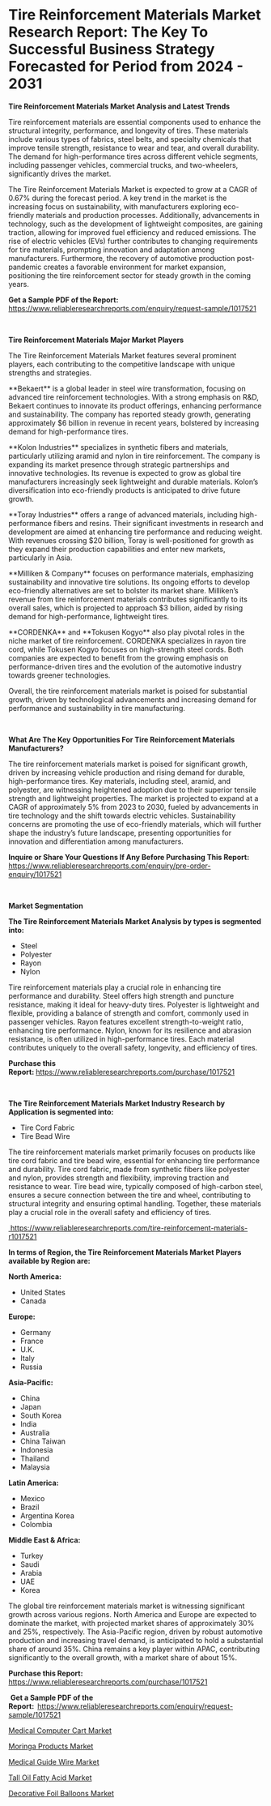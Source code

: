 <p><h1>Tire Reinforcement Materials Market Research Report: The Key To Successful Business Strategy Forecasted for Period from 2024 - 2031</h1></p><p><strong>Tire Reinforcement Materials Market Analysis and Latest Trends</strong></p>
<p><p>Tire reinforcement materials are essential components used to enhance the structural integrity, performance, and longevity of tires. These materials include various types of fabrics, steel belts, and specialty chemicals that improve tensile strength, resistance to wear and tear, and overall durability. The demand for high-performance tires across different vehicle segments, including passenger vehicles, commercial trucks, and two-wheelers, significantly drives the market.</p><p>The Tire Reinforcement Materials Market is expected to grow at a CAGR of 0.67% during the forecast period. A key trend in the market is the increasing focus on sustainability, with manufacturers exploring eco-friendly materials and production processes. Additionally, advancements in technology, such as the development of lightweight composites, are gaining traction, allowing for improved fuel efficiency and reduced emissions. The rise of electric vehicles (EVs) further contributes to changing requirements for tire materials, prompting innovation and adaptation among manufacturers. Furthermore, the recovery of automotive production post-pandemic creates a favorable environment for market expansion, positioning the tire reinforcement sector for steady growth in the coming years.</p></p>
<p><strong>Get a Sample PDF of the Report:&nbsp;</strong> <a href="https://www.reliableresearchreports.com/enquiry/request-sample/1017521?utm_campaign=113&utm_medium=2&utm_source=Github&utm_content=ia&utm_term=06112024&utm_id=tire-reinforcement-materials">https://www.reliableresearchreports.com/enquiry/request-sample/1017521</a></p>
<p>&nbsp;</p>
<p><strong>Tire Reinforcement Materials Major Market Players</strong></p>
<p><p>The Tire Reinforcement Materials Market features several prominent players, each contributing to the competitive landscape with unique strengths and strategies.</p><p>**Bekaert** is a global leader in steel wire transformation, focusing on advanced tire reinforcement technologies. With a strong emphasis on R&D, Bekaert continues to innovate its product offerings, enhancing performance and sustainability. The company has reported steady growth, generating approximately $6 billion in revenue in recent years, bolstered by increasing demand for high-performance tires.</p><p>**Kolon Industries** specializes in synthetic fibers and materials, particularly utilizing aramid and nylon in tire reinforcement. The company is expanding its market presence through strategic partnerships and innovative technologies. Its revenue is expected to grow as global tire manufacturers increasingly seek lightweight and durable materials. Kolon’s diversification into eco-friendly products is anticipated to drive future growth.</p><p>**Toray Industries** offers a range of advanced materials, including high-performance fibers and resins. Their significant investments in research and development are aimed at enhancing tire performance and reducing weight. With revenues crossing $20 billion, Toray is well-positioned for growth as they expand their production capabilities and enter new markets, particularly in Asia.</p><p>**Milliken & Company** focuses on performance materials, emphasizing sustainability and innovative tire solutions. Its ongoing efforts to develop eco-friendly alternatives are set to bolster its market share. Milliken’s revenue from tire reinforcement materials contributes significantly to its overall sales, which is projected to approach $3 billion, aided by rising demand for high-performance, lightweight tires.</p><p>**CORDENKA** and **Tokusen Kogyo** also play pivotal roles in the niche market of tire reinforcement. CORDENKA specializes in rayon tire cord, while Tokusen Kogyo focuses on high-strength steel cords. Both companies are expected to benefit from the growing emphasis on performance-driven tires and the evolution of the automotive industry towards greener technologies. </p><p>Overall, the tire reinforcement materials market is poised for substantial growth, driven by technological advancements and increasing demand for performance and sustainability in tire manufacturing.</p></p>
<p>&nbsp;</p>
<p><strong>What Are The Key Opportunities For Tire Reinforcement Materials Manufacturers?</strong></p>
<p><p>The tire reinforcement materials market is poised for significant growth, driven by increasing vehicle production and rising demand for durable, high-performance tires. Key materials, including steel, aramid, and polyester, are witnessing heightened adoption due to their superior tensile strength and lightweight properties. The market is projected to expand at a CAGR of approximately 5% from 2023 to 2030, fueled by advancements in tire technology and the shift towards electric vehicles. Sustainability concerns are promoting the use of eco-friendly materials, which will further shape the industry’s future landscape, presenting opportunities for innovation and differentiation among manufacturers.</p></p>
<p><strong>Inquire or Share Your Questions If Any Before Purchasing This Report:</strong> <a href="https://www.reliableresearchreports.com/enquiry/pre-order-enquiry/1017521?utm_campaign=113&utm_medium=2&utm_source=Github&utm_content=ia&utm_term=06112024&utm_id=tire-reinforcement-materials">https://www.reliableresearchreports.com/enquiry/pre-order-enquiry/1017521</a></p>
<p>&nbsp;</p>
<p><strong>Market Segmentation</strong></p>
<p><strong>The Tire Reinforcement Materials Market Analysis by types is segmented into:</strong></p>
<p><ul><li>Steel</li><li>Polyester</li><li>Rayon</li><li>Nylon</li></ul></p>
<p><p>Tire reinforcement materials play a crucial role in enhancing tire performance and durability. Steel offers high strength and puncture resistance, making it ideal for heavy-duty tires. Polyester is lightweight and flexible, providing a balance of strength and comfort, commonly used in passenger vehicles. Rayon features excellent strength-to-weight ratio, enhancing tire performance. Nylon, known for its resilience and abrasion resistance, is often utilized in high-performance tires. Each material contributes uniquely to the overall safety, longevity, and efficiency of tires.</p></p>
<p><strong>Purchase this Report:&nbsp;</strong><a href="https://www.reliableresearchreports.com/purchase/1017521?utm_campaign=113&utm_medium=2&utm_source=Github&utm_content=ia&utm_term=06112024&utm_id=tire-reinforcement-materials">https://www.reliableresearchreports.com/purchase/1017521</a></p>
<p>&nbsp;</p>
<p><strong>The Tire Reinforcement Materials Market Industry Research by Application is segmented into:</strong></p>
<p><ul><li>Tire Cord Fabric</li><li>Tire Bead Wire</li></ul></p>
<p><p>The tire reinforcement materials market primarily focuses on products like tire cord fabric and tire bead wire, essential for enhancing tire performance and durability. Tire cord fabric, made from synthetic fibers like polyester and nylon, provides strength and flexibility, improving traction and resistance to wear. Tire bead wire, typically composed of high-carbon steel, ensures a secure connection between the tire and wheel, contributing to structural integrity and ensuring optimal handling. Together, these materials play a crucial role in the overall safety and efficiency of tires.</p></p>
<p><a href="https://www.reliableresearchreports.com/tire-reinforcement-materials-r1017521?utm_campaign=113&utm_medium=2&utm_source=Github&utm_content=ia&utm_term=06112024&utm_id=tire-reinforcement-materials">&nbsp;https://www.reliableresearchreports.com/tire-reinforcement-materials-r1017521</a></p>
<p><strong>In terms of Region, the Tire Reinforcement Materials Market Players available by Region are:</strong></p>
<p>
    <p> <strong> North America: </strong>
        <ul>
            <li>United States</li>
            <li>Canada</li>
        </ul>
        </p> 
    <p> <strong> Europe: </strong>
        <ul>
            <li>Germany</li>
            <li>France</li>
            <li>U.K.</li>
            <li>Italy</li>
            <li>Russia</li>
        </ul>
        </p> 
    <p> <strong> Asia-Pacific: </strong>
        <ul>
            <li>China</li>
            <li>Japan</li>
            <li>South Korea</li>
            <li>India</li>
            <li>Australia</li>
            <li>China Taiwan</li>
            <li>Indonesia</li>
            <li>Thailand</li>
            <li>Malaysia</li>
        </ul>
        </p> 
    <p> <strong> Latin America: </strong>
        <ul>
            <li>Mexico</li>
            <li>Brazil</li>
            <li>Argentina Korea</li>
            <li>Colombia</li>
        </ul>
        </p> 
    <p> <strong> Middle East & Africa: </strong>
        <ul>
            <li>Turkey</li>
            <li>Saudi</li>
            <li>Arabia</li>
            <li>UAE</li>
            <li>Korea</li>
        </ul>
    </p>
    </p>
<p><p>The global tire reinforcement materials market is witnessing significant growth across various regions. North America and Europe are expected to dominate the market, with projected market shares of approximately 30% and 25%, respectively. The Asia-Pacific region, driven by robust automotive production and increasing travel demand, is anticipated to hold a substantial share of around 35%. China remains a key player within APAC, contributing significantly to the overall growth, with a market share of about 15%.</p></p>
<p><strong>Purchase this Report: </strong><a href="https://www.reliableresearchreports.com/purchase/1017521?utm_campaign=113&utm_medium=2&utm_source=Github&utm_content=ia&utm_term=06112024&utm_id=tire-reinforcement-materials">https://www.reliableresearchreports.com/purchase/1017521</a></p>
<p>&nbsp;<strong>Get a Sample PDF of the Report:&nbsp;&nbsp;</strong><a href="https://www.reliableresearchreports.com/enquiry/request-sample/1017521?utm_campaign=113&utm_medium=2&utm_source=Github&utm_content=ia&utm_term=06112024&utm_id=tire-reinforcement-materials">https://www.reliableresearchreports.com/enquiry/request-sample/1017521</a></p>
<p><strong></strong></p>
<p><p><a href="https://issuu.com/reportprime-2/docs/medical-computer-cart-market-size-2_e369efb7b8a00b?utm_campaign=113&utm_medium=2&utm_source=Github&utm_content=ia&utm_term=06112024&utm_id=tire-reinforcement-materials">Medical Computer Cart Market</a></p><p><a href="https://github.com/NathanColeman327/Market-Research-Report-List-1/blob/main/moringa-products-market.md?utm_campaign=113&utm_medium=2&utm_source=Github&utm_content=ia&utm_term=06112024&utm_id=tire-reinforcement-materials">Moringa Products Market</a></p><p><a href="https://issuu.com/reportprime-2/docs/medical-guide-wire-market-size-2030_2f4328518e1c7a?utm_campaign=113&utm_medium=2&utm_source=Github&utm_content=ia&utm_term=06112024&utm_id=tire-reinforcement-materials">Medical Guide Wire Market</a></p><p><a href="https://github.com/OrlandoHBarks/Market-Research-Report-List-1/blob/main/tall-oil-fatty-acid-market.md?utm_campaign=113&utm_medium=2&utm_source=Github&utm_content=ia&utm_term=06112024&utm_id=tire-reinforcement-materials">Tall Oil Fatty Acid Market</a></p><p><a href="https://www.linkedin.com/pulse/regulatory-landscape-its-influence-global-decorative-pmdif?utm_campaign=113&utm_medium=2&utm_source=Github&utm_content=ia&utm_term=06112024&utm_id=tire-reinforcement-materials">Decorative Foil Balloons Market</a></p></p>